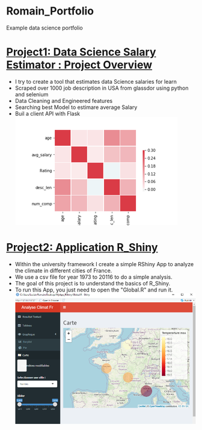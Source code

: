 # Romain_Portfolio
Example data science portfolio


# [Project1: Data Science Salary Estimator : Project Overview](https://github.com/RomainLeclair/ds_salary_project)
* I try to create a tool that estimates data Science salaries for learn
* Scraped over 1000 job description in USA from glassdor using python and selenium
* Data Cleaning and Engineered features
* Searching best Model to estimare average Salary
* Buil a client API with Flask
![](https://github.com/RomainLeclair/Romain_Portfolio/blob/master/images/heatmap.png)



# [Project2: Application R_Shiny](https://github.com/RomainLeclair/MyAPP_Rshiny)
* Within the university framework I create a simple RShiny App to analyze the climate in different cities of France.
* We use a csv file for year 1973 to 20116 to do a simple analysis.
* The goal of this project is to understand the basics of R_Shiny.
* To run this App, you just need to open the "Global.R" and run it.
![](https://github.com/RomainLeclair/Romain_Portfolio/blob/master/images/Capture1.PNG)

